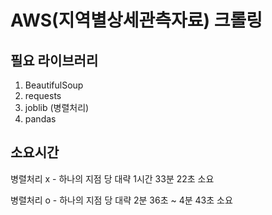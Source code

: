 # AWS(지역별상세관측자료) 크롤링

## 필요 라이브러리
1. BeautifulSoup
2. requests
3. joblib (병렬처리)
4. pandas

## 소요시간
병렬처리 x - 하나의 지점 당 대략 1시간 33분 22초 소요

병렬처리 o - 하나의 지점 당 대략 2분 36초 ~ 4분 43초 소요
